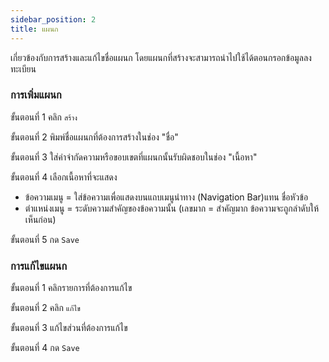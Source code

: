 ```yaml
---
sidebar_position: 2
title: แผนก
---
```

เกี่ยวข้องกับการสร้างและแก้ไขชื่อแผนก โดยแผนกที่สร้างจะสามารถนำไปใช้ได้ตอนกรอกข้อมูลลงทะเบียน

### การเพิ่มแผนก

ขั้นตอนที่ 1 คลิก `สร้าง`

ขั้นตอนที่ 2 พิมพ์ชื่อแผนกที่ต้องการสร้างในช่อง "ชื่อ"

ขั้นตอนที่ 3 ใส่คำจำกัดความหรือขอบเขตที่แผนกนั้นรับผิดชอบในช่อง "เนื้อหา"

ขั้นตอนที่ 4 เลือกเนื้อหาที่จะแสดง
- ข้อความเมนู = ใส่ข้อความเพื่อแสดงบนแถบเมนูนำทาง (Navigation Bar)แทน ชื่อหัวข้อ
- ตำแหน่งเมนู = ระดับความสำคัญของข้อความนั้น (เลขมาก = สำคัญมาก ข้อความจะถูกลำดับให้เห็นก่อน)

ขั้นตอนที่ 5 กด `Save`


### การแก้ไขแผนก

ขั้นตอนที่ 1 คลิกรายการที่ต้องการแก้ไข

ขั้นตอนที่ 2 คลิก `แก้ไข`

ขั้นตอนที่ 3 แก้ไขส่วนที่ต้องการแก้ไข

ขั้นตอนที่ 4 กด `Save`

